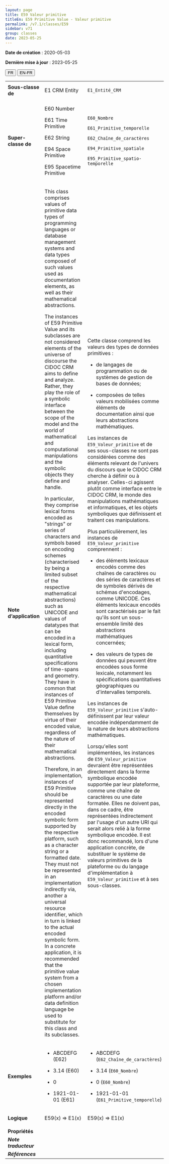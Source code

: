 ```yaml
---
layout: page
title: E59 Valeur primitive
titleEn: E59 Primitive Value - Valeur primitive
permalink: /v7.1/classes/E59
sidebar: v71
group: classes
date: 2023-05-25
---
```


**Date de création** : 2020-05-03

**Dernière mise à jour** : 2023-05-25

<div class="lang-buttons">
 <button id="fr" class="activate">FR</button>
 <button id="en-fr">EN-FR</button>
</div>

<table>
<tbody>
<tr>
<td><strong>Sous-classe de</strong></td>
<td class="en">
<p>E1 CRM Entity</p>
</td>
<td>
<p><code class="language-plaintext highlighter-rouge">E1_Entité_CRM</code></p>
</td>
</tr>
<tr>
<td><strong>Super-classe de</strong></td>
<td class="en">
<p>E60 Number</p>
<p>E61 Time Primitive</p>
<p>E62 String</p>
<p>E94 Space Primitive</p>
<p>E95 Spacetime Primitive</p>
</td>
<td>
<p><code class="language-plaintext highlighter-rouge">E60_Nombre</code></p>
<p><code class="language-plaintext highlighter-rouge">E61_Primitive_temporelle</code></p>
<p><code class="language-plaintext highlighter-rouge">E62_Chaîne_de_caractères</code></p>
<p><code class="language-plaintext highlighter-rouge">E94_Primitive_spatiale</code></p>
<p><code class="language-plaintext highlighter-rouge">E95_Primitive_spatio-temporelle</code></p>
</td>
</tr>
<tr>
<td><strong>Note d’application</strong></td>
<td class="en">
<p>This class comprises values of primitive data types of programming languages or database management systems and data types composed of such values used as documentation elements, as well as their mathematical abstractions.</p>
<p>The instances of E59 Primitive Value and its subclasses are not considered elements of the universe of discourse the CIDOC CRM aims to define and analyze. Rather, they play the role of a symbolic interface between the scope of the model and the world of mathematical and computational manipulations and the symbolic objects they define and handle.</p>
<p>In particular, they comprise lexical forms encoded as "strings" or series of characters and symbols based on encoding schemes (characterised by being a limited subset of the respective mathematical abstractions) such as UNICODE and values of datatypes that can be encoded in a lexical form, including quantitative specifications of time-spans and geometry. They have in common that instances of E59 Primitive Value define themselves by virtue of their encoded value, regardless of the nature of their mathematical abstractions.</p>
<p>Therefore, in an implementation, instances of E59 Primitive should be represented directly in the encoded symbolic form supported by the respective platform, such as a character string or a formatted date. They must not be represented in an implementation indirectly via, another a universal resource identifier, which in turn is linked to the actual encoded symbolic form. In a concrete application, it is recommended that the primitive value system from a chosen implementation platform and/or data definition language be used to substitute for this class and its subclasses.</p>
</td>
<td>
<p>Cette classe comprend les valeurs des types de données primitives :</p>
<ul>
<li><p>de langages de programmation ou de systèmes de gestion de bases de données; </p>
</li>
<li><p>composées de telles valeurs mobilisées comme éléments de documentation ainsi que leurs abstractions mathématiques. </p>
</li>
</ul>
<p>Les instances de <code class="language-plaintext highlighter-rouge">E59_Valeur_primitive</code> et de ses sous-classes ne sont pas considérées comme des éléments relevant de l'univers du discours que le CIDOC CRM cherche à définir ou à analyser. Celles-ci agissent plutôt comme interface entre le CIDOC CRM, le monde des manipulations mathématiques et informatiques, et les objets symboliques que définissent et traitent ces manipulations. </p>
<p>Plus particulièrement, les instances de <code class="language-plaintext highlighter-rouge">E59_Valeur_primitive</code> comprennent :</p>
<ul>
<li><p>des éléments lexicaux encodés comme des chaînes de caractères ou des séries de caractères et de symboles dérivés de schémas d'encodages, comme UNICODE. Ces éléments lexicaux encodés sont caractérisés par le fait qu'ils sont un sous-ensemble limité des abstractions mathématiques concernées;</p>
</li>
<li><p>des valeurs de types de données qui peuvent être encodées sous forme lexicale, notamment les spécifications quantitatives géographiques ou d'intervalles temporels.</p>
</li>
</ul>
<p>Les instances de <code class="language-plaintext highlighter-rouge">E59_Valeur_primitive</code> s'auto-définissent par leur valeur encodée indépendamment de la nature de leurs abstractions mathématiques. </p>
<p>Lorsqu'elles sont implémentées, les instances de <code class="language-plaintext highlighter-rouge">E59_Valeur_primitive</code> devraient être représentées directement dans la forme symbolique encodée supportée par leur plateforme, comme une chaîne de caractères ou une date formatée. Elles ne doivent pas, dans ce cadre, être représentées indirectement par l'usage d'un autre URI qui serait alors relié à la forme symbolique encodée. Il est donc recommandé, lors d'une application concrète, de substituer le système de valeurs primitives de la plateforme ou du langage d'implémentation à <code class="language-plaintext highlighter-rouge">E59_Valeur_primitive</code> et à ses sous-classes. </p>
</td>
</tr>
<tr>
<td><strong>Exemples</strong></td>
<td class="en">
<ul>
<li><p>ABCDEFG (E62)</p>
</li>
<li><p>3.14 (E60)</p>
</li>
<li><p>0</p>
</li>
<li><p>1921-01-01 (E61)</p>
</li>
</ul>
</td>
<td>
<ul>
<li><p>ABCDEFG (<code class="language-plaintext highlighter-rouge">E62_Chaîne_de_caractères</code>)</p>
</li>
<li><p>3.14 (<code class="language-plaintext highlighter-rouge">E60_Nombre</code>)</p>
</li>
<li><p>0 (<code class="language-plaintext highlighter-rouge">E60_Nombre</code>)</p>
</li>
<li><p>1921-01-01 (<code class="language-plaintext highlighter-rouge">E61_Primitive_temporelle</code>)</p>
</li>
</ul>
</td>
</tr>
<tr>
<td><strong>Logique</strong></td>
<td class="en">
<p>E59(x) ⇒ E1(x)</p>
</td>
<td>
<p>E59(x) ⇒ E1(x)</p>
</td>
</tr>
<tr>
<td><strong>Propriétés</strong></td>
<td class="en">
</td>
<td>
</td>
</tr>
<tr>
<td><strong><em>Note traducteur</em></strong></td>
<td colspan="2">
</td>
</tr>
<tr>
<td><strong><em>Références</em></strong></td>
<td colspan="2">
</td>
</tr>
</tbody>
</table>
